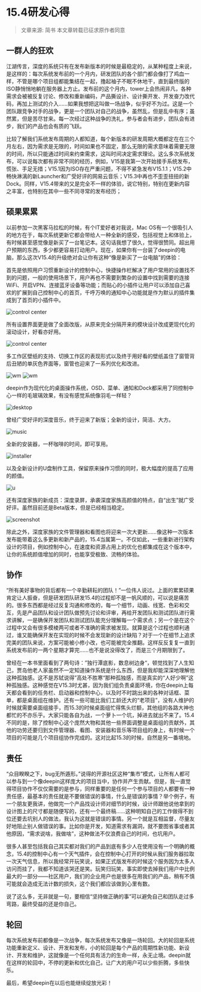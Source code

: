 # 15.4研发心得

> 文章来源: 简书 本文章转载已征求原作者同意

## 一群人的狂欢

江湖传言，深度的系统只有在发布新版本的时候是最稳定的，从某种程度上来说，是这样的：每次系统发布前的一个月内，研发团队的各个部门都会像打了鸡血一样，不管是哪个项目组都能集结在一起，撸起袖子不眠不休地干，直到最终版的ISO静悄悄地躺在服务器上方止。发布前的这个月内，tower上会热闹非凡，各种需求会被被反复讨论、修改和重新编码，产品撕设计、设计撕开发、开发奋力改代码，再加上测试的介入……如果我想把这叫做一场战争，似乎好不为过。这是一个团队跟竞争对手的战争，更是一个团队对自己的战争，虽然乱，但是乱中有序；虽然累，但是苦尽甘来。每一次经过这种战争的洗礼，参与者会有进步，团队会有进步，我们的产品也会有质的飞跃。

比较了解我们系统发布周期的人都知道，每个新版本的研发周期大概都定在在三个月左右，因为需求是无限的，时间如果也不固定，那么无限的需求意味着需要无限的时间，所以只能通过时间来约束需求，这叫时间决定需求理论。这么多次系统发布，可以说每次都有非常不同的经历，例如，V15是我第一次开始接手系统发布，慌张、手足无措；V15.1因为ISO存在严重问题，不得不紧急发布V15.1.1；V15.2中畅快淋漓的新Launcher和广受好评的网易云音乐；V15.3中再也不歪歪扭扭的新Dock。同样，V15.4带来的又是完全不一样的体验，说它特别，特别在更新内容之丰富，也特别在其中一些不同寻常的发布经历；

## 硕果累累
 以前参加一次黑客马拉松的时候，有个IT爱好者对我说，Mac OS有一个很吸引人的地方在于，每次系统更新它都会带给人一种全新的感受，包括视觉上和体验上，有时候甚至感觉像是新买了一台笔记本。这句话我想了很久，觉得很赞同。超出用户预期的东西，多少都更容易打动用户。现在，如果你有一台装了deepin的电脑，那么这次V15.4的升级绝对会让你有这种“像是新买了一台电脑”的体验：

首先是依照用户习惯重新设计的控制中心，快捷操作栏解决了用户常用的设置找不到的问题，一般的使用场景下，用户再也不需要到繁杂的设置中找到需要的连接WiFi、开启VPN、连接蓝牙设备等功能；而贴心的小插件让用户可以添加自己喜欢的扩展到自己控制中心的首页，千呼万唤的通知中心功能就是作为默认的插件集成到了首页的小插件中。

![control center](https://images.lolimay.cn/18-12-10/99655897.jpg)

所有设置界面更是做了全面改版，从原来完全分隔开来的模块设计改成更现代化的滚动设计，好看亦好用。

![control center](https://images.lolimay.cn/18-12-10/75256108.jpg)

多工作区壁纸的支持、切换工作区的表现形式以及终于用好看的壁纸盖住了窗管背后丑陋的单灰色界面等，窗管也迎来了一系列优化和改进。

![wm](https://images.lolimay.cn/18-12-10/72365554.jpg)
![wm](https://images.lolimay.cn/18-12-10/12167899.jpg)

deepin作为现代化的桌面操作系统，OSD、菜单、通知和Dock都采用了同控制中心一样的毛玻璃效果，有没有感觉系统像羽毛一样轻？

![desktop](https://images.lolimay.cn/18-12-10/49337977.jpg)

曾经广受好评的深度音乐，终于迎来了新版；全新的设计，简洁、大方。

![music](https://images.lolimay.cn/18-12-10/88329856.jpg)

全新的安装器，一杯咖啡的时间，即可享用。

![installer](https://images.lolimay.cn/18-12-10/65464772.jpg)

以及全新设计的U盘制作工具，保留原来操作习惯的同时，极大幅度的提高了应用的颜值。

![u](https://images.lolimay.cn/18-12-10/98866110.jpg)

还有深度家族的新成员：深度录屏，承袭深度家族高颜值的特点，自“出生”就广受好评。虽然目前还是Beta版本，但是已经相当稳定。

![screenshot](https://images.lolimay.cn/18-12-10/27806680.jpg)

除此之外，深度家族的文件管理器和看图也将迎来一次大更新……像这种一次版本发布能带着这么多更新和新产品的，15.4当属第一。不仅如此，一些重新进行架构设计的项目，例如控制中心，在速度和资源占用上的优化也都集成在这个版本中，让你的系统颜值增加的同时，也能享受极致、流畅的体验。

## 协作

 “所有美好事物的背后都有一个辛勤耕耘的团队！”一位伟人说过。上面的累累硕果肯定让人振奋，但是研发团队研发15.4的过程却不是一帆风顺的，可以说是痛苦的。很多东西都是经过反复沟通和修改的，每一个细节，动画、线宽、色彩和交互，先是产品团队和设计团队做预先讨论和评审，再给开发团队和测试团队进行需求讲解，一是确保开发团队和测试团队能充分理解每一个需求点；另一个是在这个过程中又会有很多模棱两可或者不准确的需求被发现。就算是这个过程也顺利通过，谁又能确保开发在实现的时候不会发现新的设计缺陷？对于一个在细节上追求完美的团队来说，方案可能被小修小改，也可能被完全推翻。这样反反复复一直到系统发布前的一两个星期才算完……也不是说没得改了，而是三个月期限到了。

曾经在一本书里面看到了两句诗：”独行潭底影，数息树边身“，顿觉找到了人生知己，贾岛他老人家虽然不一定知道操作系统是什么东西，但是我却能深深地理解他这种孤独感。这不是苏轼说得”高处不胜寒“那种孤独感，而是真实的“人好少啊”这种孤独感。这种感觉在V15.3时尤甚，因为我们组负责桌面环境，你在deepin上每天都会看到的任务栏、启动器和控制中心，以及时不时跳出来的各种对话框、菜单，都是桌面组在维护。还有一些可能比我们工龄还大的“老项目”，没有人维护的时候就需要桌面组接手，而15.3的时候桌面组忙得焦头烂额，其他组的各路大神也都忙的不亦乐乎。大家只能各自为战，一个萝卜一个坑，掉进去就出不来了。15.4不同的是，除了控制中心这个庞然大物和其他一些界面调整是桌面组的贡献外，其他的功劳还要归到文件管理器、看图、安装器和音乐等项目组的身上，有时候一个项目的可能是几个项目组协作完成的。这对比起15.3的时候，自然是另一番境地。

## 责任

 “众目睽睽之下，bug无所遁形。”说得的开源社区这种“集市”模式，让所有人都可以参与到一个像deepin这样庞大的项目当中，协作并产生贡献。但是，我一直觉得项目协作不仅仅需要的是参与，同样重要的是任何一个参与项目的人都要有一种责任感，最基本的责任就是不要做错误的事情，什么是错误的事情？举个例子，有一个朋友更我讲，他做完一个产品找设计师对细节的时候，设计师跟他说他拿到的设计图上的尺寸都是随便写的，还有一个最终稿……这种明知自己的工作做得不到位还要去坑别人的做法，我认为这就是错误的事情。另一个就是互相监督，尽量友好地阻止别人做错误的事。比如你是开发，知道需求有漏洞，就不要图省事或者其他原因，“需求说啥，我做啥”，这种做法不仅浪费自己的时间，也坑用户。

很多人甚至包括我自己其实都对我们的产品到底有多少人在使用没有一个明确的概念，15.4的控制中心有一个天气插件，会在控制中心打开的时候从我们服务器拉取一次天气信息，所以我经常开玩笑说，如果正式版发布的时候这个服务因为太多人访问而挂了，我都不知道该哭还是笑。玩笑归玩笑，事实即使去掉我们用户中比例最大的一部分——社区用户，我们的企业用户也是很多在用我们的产品，稍有不慎可能就会造成无法计数的损失，这个我们都应该做到心里有数。

说了这么多，无非就是一句，要相信“坚持做正确的事”可以避免自己和团队走过多弯路，最终受益的还是你自己。

## 轮回

 每次系统发布前都像是一次战争，每次系统发布又像是一场轮回。大的轮回是系统功能重新定义、设计、开发和发布，小的轮回是每个产品的周期性新功能、新设计、开发和维护，这就像是一个任何具有活力的生命一样，永无止境。deepin就在这样的轮回中，不停的更新和优化自己，让广大的用户可以少些折腾，多些快乐。

最后，希望deepin在以后也能继续绽放光彩！

